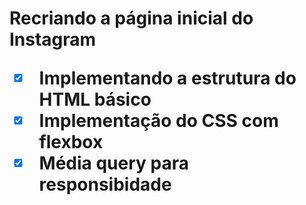 <h1>Recriando a página inicial do Instagram

- [x] Implementando a estrutura do HTML básico
- [x] Implementação do CSS com flexbox
- [x] Média query para responsibidade